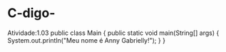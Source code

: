# C-digo-
Atividade:1.03
public class Main {
    public static void main(String[] args) {
        System.out.println("Meu nome é Anny Gabrielly!");
    }
}
